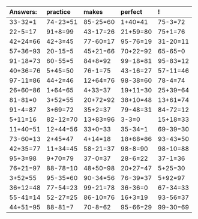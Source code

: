 | Answers: | practice | makes | perfect | ! |
| :--- | :--- | :--- | :--- | :--- |
| 33-32=1 | 74-23=51 | 85-25=60 | 1+40=41 | 75-3=72 | 
| 22-5=17 | 91+8=99 | 43-17=26 | 21+59=80 | 75+1=76 | 
| 42+24=66 | 42+3=45 | 77-60=17 | 95-76=19 | 31-20=11 | 
| 57+36=93 | 20-15=5 | 45+21=66 | 70+22=92 | 65-65=0 | 
| 91-18=73 | 60-55=5 | 84+8=92 | 99-18=81 | 95-83=12 | 
| 40+36=76 | 5+45=50 | 76-1=75 | 43-16=27 | 57-11=46 | 
| 97-11=86 | 44+2=46 | 12+64=76 | 98-38=60 | 78-4=74 | 
| 26+60=86 | 1+64=65 | 4+33=37 | 19+11=30 | 25+39=64 | 
| 81-81=0 | 3+52=55 | 20+72=92 | 38+10=48 | 13+61=74 | 
| 91-4=87 | 3+69=72 | 35+2=37 | 79-48=31 | 84-72=12 | 
| 5+11=16 | 82-12=70 | 13+83=96 | 3-3=0 | 15+18=33 | 
| 11+40=51 | 12+44=56 | 33+0=33 | 35-34=1 | 69-39=30 | 
| 73-60=13 | 2+45=47 | 4+14=18 | 18+68=86 | 93-43=50 | 
| 42+35=77 | 11+34=45 | 58-21=37 | 98-8=90 | 98-10=88 | 
| 95+3=98 | 9+70=79 | 37-0=37 | 28-6=22 | 37-1=36 | 
| 76+21=97 | 88-78=10 | 48+50=98 | 20+27=47 | 5+25=30 | 
| 3+52=55 | 95-35=60 | 90-34=56 | 76-39=37 | 5+92=97 | 
| 36+12=48 | 77-54=23 | 99-21=78 | 36-36=0 | 67-34=33 | 
| 55-41=14 | 52-27=25 | 86-10=76 | 16+3=19 | 93-56=37 | 
| 44+51=95 | 88-81=7 | 70-8=62 | 95-66=29 | 99-30=69 | 
